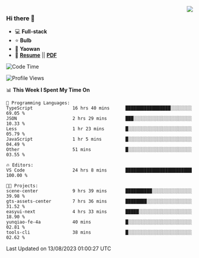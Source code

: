 <img align="right" src="https://github-readme-stats.vercel.app/api?username=LolipopJ&show_icons=true&count_private=true&hide_title=true&include_all_commits=true&theme=vue">

### Hi there 👋

- :computer: **Full-stack**
- :star: **Bulb**
- :pill: **Yaowan**
- :milky_way: [**Resume**](https://lolipopj.github.io/resume/) || [**PDF**](https://cdn.jsdelivr.net/gh/lolipopj/resume/export/resume-en.pdf)

<!--START_SECTION:waka-->
![Code Time](http://img.shields.io/badge/Code%20Time-1%2C554%20hrs%2052%20mins-blue)

![Profile Views](http://img.shields.io/badge/Profile%20Views-1-blue)

📊 **This Week I Spent My Time On** 

```text
💬 Programming Languages: 
TypeScript               16 hrs 40 mins      █████████████████░░░░░░░░   69.05 % 
JSON                     2 hrs 29 mins       ███░░░░░░░░░░░░░░░░░░░░░░   10.33 % 
Less                     1 hr 23 mins        █░░░░░░░░░░░░░░░░░░░░░░░░   05.79 % 
JavaScript               1 hr 5 mins         █░░░░░░░░░░░░░░░░░░░░░░░░   04.49 % 
Other                    51 mins             █░░░░░░░░░░░░░░░░░░░░░░░░   03.55 % 

🔥 Editors: 
VS Code                  24 hrs 8 mins       █████████████████████████   100.00 % 

🐱‍💻 Projects: 
scene-center             9 hrs 39 mins       ██████████░░░░░░░░░░░░░░░   39.98 % 
gts-assets-center        7 hrs 36 mins       ████████░░░░░░░░░░░░░░░░░   31.52 % 
easyui-next              4 hrs 33 mins       █████░░░░░░░░░░░░░░░░░░░░   18.90 % 
yunqiao-fe-4a            40 mins             █░░░░░░░░░░░░░░░░░░░░░░░░   02.81 % 
tools-cli                38 mins             █░░░░░░░░░░░░░░░░░░░░░░░░   02.62 % 
```


 Last Updated on 13/08/2023 01:00:27 UTC
<!--END_SECTION:waka-->
